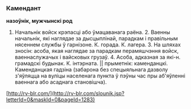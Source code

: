 ### Камендант
**назоўнік, мужчынскі род**

1. Начальнік войск крэпасці або ўмацаванага раёна. 2. Ваенны начальнік, які наглядае за дысцыплінай, парадкам і правільным нясеннем службы ў гарнізоне. К. горада. К. лагера. 3. На шляхах зносін: асоба, якая наглядае за парадкам перамяшчэння войск, ваеннаслужачых і вайсковых грузаў. 4. Асоба, адказная за які-н. грамадскі будынак. К. інтэрната. || прыметнік: каменданцкі. Каменданцкая гадзіна (забарона без спецыяльнага дазволу з'яўляцца на вуліцы населенага пункта ў пэўны час пры аб'яўленні ваеннага або асаднага становішча).

<a rel="author">[http://rv-blr.com/](http://rv-blr.com/slounik.jsp?letterId=0&maskId=0&pageId=1283)</a>

